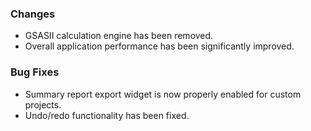### Changes

- GSASII calculation engine has been removed.
- Overall application performance has been significantly improved.

### Bug Fixes

- Summary report export widget is now properly enabled for custom projects.
- Undo/redo functionality has been fixed.
